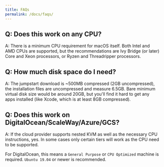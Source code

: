 ```yaml
---
title: FAQs
permalink: /docs/faqs/
--- 
```


## Q: Does this work on any CPU?
A: There is a minimum CPU requirement for macOS itself. Both Intel and AMD CPUs are supported, but the recommendations are Ivy Bridge (or later) Core and Xeon processors, or Ryzen and Threadripper processors.

## Q: How much disk space do I need?
A: The jumpstart download is ~500MB compressed (2GB uncompressed), the installation files are uncompressed and measure 6.5GB. Bare minimum virtual disk size would be around 20GB, but you'll find it hard to get any apps installed (like Xcode, which is at least 8GB compressed).

## Q: Does this work on DigitalOcean/ScaleWay/Azure/GCS?
A: If the cloud provider supports nested KVM as well as the necessary CPU instructions, yes.
   In some cases only certain tiers will work as the CPU need to be supported.
   
   For DigitalOcean, this means a `General Purpose` or `CPU Optimized` machine is required. `Ubuntu 19.04` or newer is recommended.
